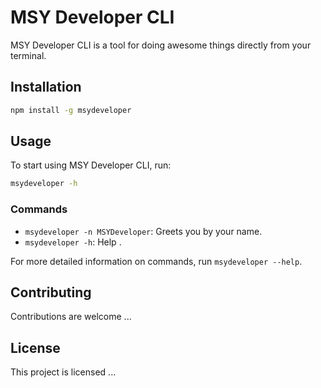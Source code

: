 # MSY Developer CLI
MSY Developer CLI is a tool for doing awesome things directly from your terminal.

## Installation

```bash
npm install -g msydeveloper
```

## Usage
To start using MSY Developer CLI, run:

```bash
msydeveloper -h
```

### Commands
- `msydeveloper -n MSYDeveloper`: Greets you by your name.
- `msydeveloper -h`: Help .

For more detailed information on commands, run `msydeveloper --help`.

## Contributing
Contributions are welcome ...

## License
This project is licensed ...
